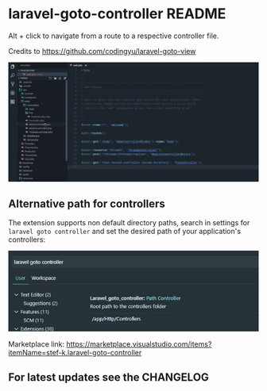 # laravel-goto-controller README

Alt + click to navigate from a route to a respective controller file.

Credits to https://github.com/codingyu/laravel-goto-view

![laravel-goto-controller](images/laravel-goto-controller.gif)

## Alternative path for controllers

The extension supports non default directory paths, search in settings for `laravel goto controller` and set the desired path
of your application's controllers:

![laravel-goto-controller](images/settings-alternative-controllers-path.jpg)

Marketplace link: https://marketplace.visualstudio.com/items?itemName=stef-k.laravel-goto-controller

## For latest updates see the CHANGELOG
